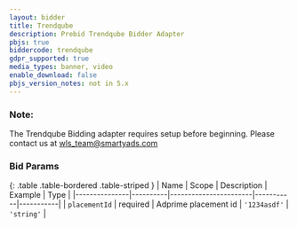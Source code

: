 ```yaml
---
layout: bidder
title: Trendqube
description: Prebid Trendqube Bidder Adapter
pbjs: true
biddercode: trendqube
gdpr_supported: true
media_types: banner, video
enable_download: false
pbjs_version_notes: not in 5.x
---
```


### Note:

The Trendqube Bidding adapter requires setup before beginning. Please contact us at wls_team@smartyads.com

### Bid Params

{: .table .table-bordered .table-striped }
| Name          | Scope    | Description           | Example   | Type      |
|---------------|----------|-----------------------|-----------|-----------|
| `placementId`      | required | Adprime placement id         | `'1234asdf'`    | `'string'` |

